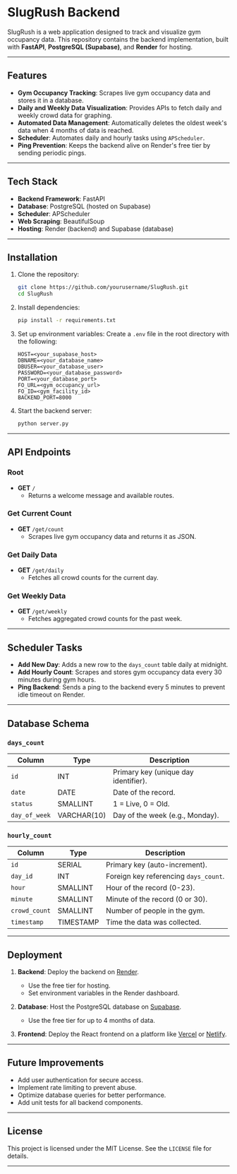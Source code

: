 # SlugRush Backend

SlugRush is a web application designed to track and visualize gym occupancy data. This repository contains the backend implementation, built with **FastAPI**, **PostgreSQL (Supabase)**, and **Render** for hosting.

---

## Features

- **Gym Occupancy Tracking**: Scrapes live gym occupancy data and stores it in a database.
- **Daily and Weekly Data Visualization**: Provides APIs to fetch daily and weekly crowd data for graphing.
- **Automated Data Management**: Automatically deletes the oldest week's data when 4 months of data is reached.
- **Scheduler**: Automates daily and hourly tasks using `APScheduler`.
- **Ping Prevention**: Keeps the backend alive on Render's free tier by sending periodic pings.

---

## Tech Stack

- **Backend Framework**: FastAPI
- **Database**: PostgreSQL (hosted on Supabase)
- **Scheduler**: APScheduler
- **Web Scraping**: BeautifulSoup
- **Hosting**: Render (backend) and Supabase (database)

---

## Installation

1. Clone the repository:
   ```bash
   git clone https://github.com/yourusername/SlugRush.git
   cd SlugRush
   ```

2. Install dependencies:
   ```bash
   pip install -r requirements.txt
   ```

3. Set up environment variables:
   Create a `.env` file in the root directory with the following:
   ```env
   HOST=<your_supabase_host>
   DBNAME=<your_database_name>
   DBUSER=<your_database_user>
   PASSWORD=<your_database_password>
   PORT=<your_database_port>
   FO_URL=<gym_occupancy_url>
   FO_ID=<gym_facility_id>
   BACKEND_PORT=8000
   ```

4. Start the backend server:
   ```bash
   python server.py
   ```

---

## API Endpoints

### Root
- **GET** `/`
  - Returns a welcome message and available routes.

### Get Current Count
- **GET** `/get/count`
  - Scrapes live gym occupancy data and returns it as JSON.

### Get Daily Data
- **GET** `/get/daily`
  - Fetches all crowd counts for the current day.

### Get Weekly Data
- **GET** `/get/weekly`
  - Fetches aggregated crowd counts for the past week.

---

## Scheduler Tasks

- **Add New Day**: Adds a new row to the `days_count` table daily at midnight.
- **Add Hourly Count**: Scrapes and stores gym occupancy data every 30 minutes during gym hours.
- **Ping Backend**: Sends a ping to the backend every 5 minutes to prevent idle timeout on Render.

---

## Database Schema

### `days_count`
| Column      | Type       | Description                          |
|-------------|------------|--------------------------------------|
| `id`        | INT        | Primary key (unique day identifier). |
| `date`      | DATE       | Date of the record.                  |
| `status`    | SMALLINT   | 1 = Live, 0 = Old.                   |
| `day_of_week` | VARCHAR(10) | Day of the week (e.g., Monday).     |

### `hourly_count`
| Column       | Type       | Description                          |
|--------------|------------|--------------------------------------|
| `id`         | SERIAL     | Primary key (auto-increment).        |
| `day_id`     | INT        | Foreign key referencing `days_count`.|
| `hour`       | SMALLINT   | Hour of the record (0-23).           |
| `minute`     | SMALLINT   | Minute of the record (0 or 30).      |
| `crowd_count`| SMALLINT   | Number of people in the gym.         |
| `timestamp`  | TIMESTAMP  | Time the data was collected.         |

---

## Deployment

1. **Backend**: Deploy the backend on [Render](https://render.com/).
   - Use the free tier for hosting.
   - Set environment variables in the Render dashboard.

2. **Database**: Host the PostgreSQL database on [Supabase](https://supabase.com/).
   - Use the free tier for up to 4 months of data.

3. **Frontend**: Deploy the React frontend on a platform like [Vercel](https://vercel.com/) or [Netlify](https://www.netlify.com/).

---

## Future Improvements

- Add user authentication for secure access.
- Implement rate limiting to prevent abuse.
- Optimize database queries for better performance.
- Add unit tests for all backend components.

---

## License

This project is licensed under the MIT License. See the `LICENSE` file for details.

---
